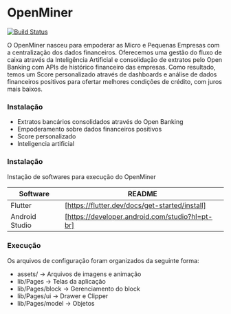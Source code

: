 # OpenMiner

[![Build Status](https://travis-ci.org/joemccann/dillinger.svg?branch=master)](https://travis-ci.org/joemccann/dillinger)

O OpenMiner nasceu para empoderar as Micro e Pequenas Empresas com a centralização dos dados financeiros. Oferecemos uma gestão do fluxo de caixa através da Inteligência Artificial e consolidação de extratos pelo Open Banking com APIs de histórico financeiro das empresas. Como resultado, temos um Score personalizado através de dashboards e análise de dados financeiros positivos para ofertar melhores condições de crédito, com juros mais baixos.

### Instalação

  - Extratos bancários consolidados através do Open Banking
  - Empoderamento sobre dados financeiros positivos
  - Score personalizado
  - Inteligencia artificial

### Instalação

Instação de softwares para execução do OpenMiner

| Software | README |
| ------ | ------ |
| Flutter | [https://flutter.dev/docs/get-started/install] |
| Android Studio | [https://developer.android.com/studio?hl=pt-br] |

### Execução

Os arquivos de configuração foram organizados da seguinte forma:

  - assets/ -> Arquivos de imagens e animação
  - lib/Pages -> Telas da aplicação
  - lib/Pages/block -> Gerenciamento do block
  - lib/Pages/ui -> Drawer e Clipper
  - lib/Pages/model -> Objetos